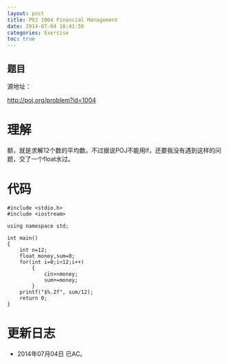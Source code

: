 ```yaml
---
layout: post
title: POJ 1004 Financial Management
date: 2014-07-04 18:41:50
categories: Exercise
toc: true
---
```

## 题目
源地址：

http://poj.org/problem?id=1004

# 理解
额，就是求解12个数的平均数。不过据说POJ不能用lf，还要我没有遇到这样的问题，交了一个float水过。

<!-- more -->

# 代码

```
#include <stdio.h>
#include <iostream>

using namespace std;

int main()
{
	int n=12;
	float money,sum=0;
	for(int i=0;i<12;i++)
		{
			cin>>money;
			sum+=money;
		}
	printf("$%.2f", sum/12);
	return 0;
}

```

# 更新日志
- 2014年07月04日  已AC。